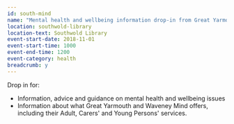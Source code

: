 ```yaml
---
id: south-mind
name: "Mental health and wellbeing information drop-in from Great Yarmouth and Waveney Mind"
location: southwold-library
location-text: Southwold Library
event-start-date: 2018-11-01
event-start-time: 1000
event-end-time: 1200
event-category: health
breadcrumb: y
---
```


Drop in for:

* Information, advice and guidance on mental health and wellbeing issues
* Information about what Great Yarmouth and Waveney Mind offers, including their Adult, Carers' and Young Persons' services.
